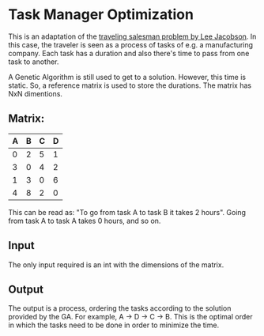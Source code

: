 Task Manager Optimization
===============

<p>This is an adaptation of the <a href="http://www.theprojectspot.com/tutorial-post/applying-a-genetic-algorithm-to-the-travelling-salesman-problem/5" target="_blank">traveling salesman problem by Lee Jacobson</a>. 
In this case, the traveler is seen as a process of tasks of e.g. a manufacturing company. Each task has a duration and also there's time to pass from one task to another.</p>

<p>A Genetic Algorithm is still used to get to a solution. However, this time is static. So, a reference matrix is used to store the durations. The matrix has NxN dimentions.</p>

## Matrix:

| A | B | C | D |
|---|---|---|---|
| 0 | 2 | 5 | 1 |
| 3 | 0 | 4 | 2 |
| 1 | 3 | 0 | 6 |
| 4 | 8 | 2 | 0 |

This can be read as: "To go from task A to task B it takes 2 hours". Going from task A to task A takes 0 hours, and so on.

## Input
<p>The only input required is an int with the dimensions of the matrix.</p>

## Output
<p>The output is a process, ordering the tasks according to the solution provided by the GA. For example, 
A -> D -> C -> B. This is the optimal order in which the tasks need to be done in order to minimize the time.</p>